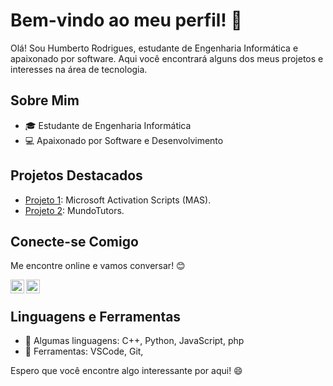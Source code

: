 # Bem-vindo ao meu perfil! 👋

Olá! Sou Humberto Rodrigues, estudante de Engenharia Informática e apaixonado por software. 
Aqui você encontrará alguns dos meus projetos e interesses na área de tecnologia.

## Sobre Mim

- 🎓 Estudante de Engenharia Informática
- 💻 Apaixonado por Software e Desenvolvimento

## Projetos Destacados

- [Projeto 1](https://github.com/HumbertoFRodrigues/Script-Microsoft): Microsoft Activation Scripts (MAS).
- [Projeto 2](https://github.com/HumbertoFRodrigues/MundoTutors): MundoTutors.

## Conecte-se Comigo

Me encontre online e vamos conversar! 😊

[<img align="left" alt="instagram" width="22px" src="https://raw.githubusercontent.com/peterthehan/peterthehan/master/assets/instagram.svg" />](https://instagram.com/humberto.frodrigues)
[<img align="left" alt="Twitter" width="22px" src="https://raw.githubusercontent.com/peterthehan/peterthehan/master/assets/twitter.svg" />](link_do_seu_perfil_no_Twitter)

<br />

## Linguagens e Ferramentas

- 🚀 Algumas linguagens: C++, Python, JavaScript, php
- 🔧 Ferramentas: VSCode, Git,


Espero que você encontre algo interessante por aqui! 😄

<!---
HumbertoFRodrigues/HumbertoFRodrigues is a ✨ special ✨ repository because its `README.md` (this file) appears on your GitHub profile.
You can click the Preview link to take a look at your changes.
--->
